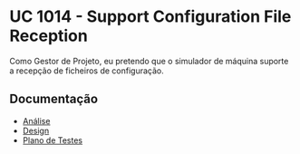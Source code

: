 # UC 1014 - Support Configuration File Reception #

Como Gestor de Projeto, eu pretendo que o simulador de máquina suporte a recepção de ficheiros de configuração.

## Documentação

* [Análise](SupportConfigurationFileReception-ANALYSIS.md)
* [Design](SupportConfigurationFileReception-DESIGN.md)
* [Plano de Testes](SupportConfigurationFileReception-TESTPLAN.md)
